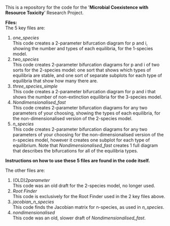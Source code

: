 This is a repository for the code for the '**Microbial Coexistence with Resource Toxicity**' Research Project.

**Files:**\
The 5 key files are:
1) _one_species_\
   This code creates a 2-parameter bifurcation diagram for p and i, showing the number and types of each equilibria, for the 1-species model.
2) _two_species_ \
   This code creates 2-parameter bifurcation diagrams for p and i of two sorts for the 2-species model: one sort that shows which types of equilibria are stable, and one sort of separate subplots for each type of equilibria that show how many there are.
3) _three_species_simple_ \
   This code creates a 2-parameter bifurcation diagram for p and i that shows the number of non-extinction equilibria for the 3-species model.   
4) _Nondimensionalised_fast_\
   This code creates 2-parameter bifurcation diagrams for any two parameters of your choosing, showing the types of each equilibria, for the non-dimensionalised version of the 2-species model.
5) _n_species_\
   This code creates 2-parameter bifurcation diagrams for any two parameters of your choosing for the non-dimensionalised version of the n-species model, however it creates one subplot for each type of equilibrium. Note that _Nondimensionalised_fast_ creates 1 full diagram that describes the bifurcations for all of the equilibria types.

**Instructions on how to use these 5 files are found in the code itself.**

The other files are:
1) (OLD)_2parameter_\
  This code was an old draft for the 2-species model, no longer used.
2) _Root Finder_\
  This code is exclusively for the Root Finder used in the 2 key files above.
3) _jacobian_n_species_\
  This code finds the Jacobian matrix for n-species, as used in _n_species_.
4) _nondimensionalised_\
  This code was an old, slower draft of _Nondimensionalised_fast_.
